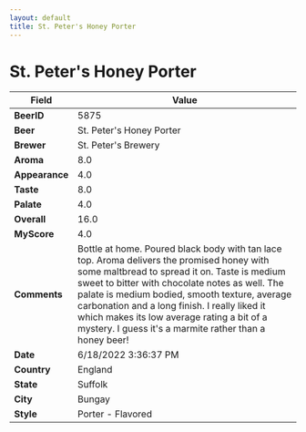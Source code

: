 ```yaml
---
layout: default
title: St. Peter's Honey Porter
---
```


# St. Peter's Honey Porter

| Field         | Value     |
|---------------|-----------|
| **BeerID** | 5875 |
| **Beer** | St. Peter's Honey Porter |
| **Brewer** | St. Peter&#39;s Brewery |
| **Aroma** | 8.0 |
| **Appearance** | 4.0 |
| **Taste** | 8.0 |
| **Palate** | 4.0 |
| **Overall** | 16.0 |
| **MyScore** | 4.0 |
| **Comments** | Bottle at home. Poured black body with tan lace top. Aroma delivers the promised honey with some maltbread to spread it on. Taste is medium sweet to bitter with chocolate notes as well. The palate is medium bodied, smooth texture, average carbonation and a long finish. I really liked it which makes its low average rating a bit of a mystery. I guess it's a marmite rather than a honey beer! |
| **Date** | 6/18/2022 3:36:37 PM |
| **Country** | England |
| **State** | Suffolk |
| **City** | Bungay |
| **Style** | Porter - Flavored |
